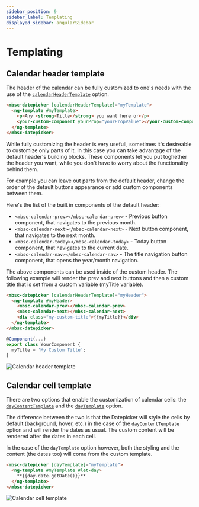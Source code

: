 ```yaml
---
sidebar_position: 9
sidebar_label: Templating
displayed_sidebar: angularSidebar
---
```


# Templating

## Calendar header template

The header of the calendar can be fully customized to one's needs with the use of the [`calendarHeaderTemplate`](api#template-calendarHeaderTemplate) option.

```html
<mbsc-datepicker [calendarHeaderTemplate]="myTemplate">
  <ng-template #myTemplate>
    <p>Any <strong>Title</strong> you want here or</p>
    <your-custom-component yourProp="yourPropValue"></your-custom-component>
  </ng-template>
</mbsc-datepicker>
```

While fully customizing the header is very usefull, sometimes it's desireable to customize only parts of it. In this case you can take advantage of the default header's building blocks. These components let you put toghether the header you want, while you don't have to worry about the functionality behind them.

For example you can leave out parts from the default header, change the order of the default buttons appearance or add custom components between them.

Here's the list of the built in components of the default header:

- `<mbsc-calendar-prev></mbsc-calendar-prev>` - Previous button component, that navigates to the previous month.
- `<mbsc-calendar-next></mbsc-calendar-next>` - Next button component, that navigates to the next month.
- `<mbsc-calendar-today></mbsc-calendar-today>` - Today button component, that navigates to the current date.
- `<mbsc-calendar-nav></mbsc-calendar-nav>` - The title navigation button component, that opens the year/month navigation.

The above components can be used inside of the custom header. The following example will render the prev and next buttons and then a custom title that is set from a custom variable (myTitle variable).

```html title="Custom header with default buttons"
<mbsc-datepicker [calendarHeaderTemplate]="myHeader">
  <ng-template #myHeader>
    <mbsc-calendar-prev></mbsc-calendar-prev>
    <mbsc-calendar-next></mbsc-calendar-next>
    <div class="my-custom-title">{{myTitle}}</div>
  </ng-template>
</mbsc-datepicker>
```

```ts
@Component(...)
export class YourComponent {
  myTitle = 'My Custom Title';
}
```
![Calendar header template](/img/calendar-header-template.png)

## Calendar cell template

There are two options that enable the customization of calendar cells: the [`dayContentTemplate`](./api#template-dayContentTemplate) and the [`dayTemplate`](./api#template-dayTemplate) option.

The difference between the two is that the Datepicker will style the cells by default (background, hover, etc.) in the case of the `dayContentTemplate` option and will render the dates as usual. The custom content will be rendered after the dates in each cell.

In the case of the `dayTemplate` option however, both the styling and the content (the dates too) will come from the custom template.

```html title="Example of custom cells"
<mbsc-datepicker [dayTemplate]="myTemplate">
  <ng-template #myTemplate #let-day>
    **{{day.date.getDate()}}**
  </ng-template>
</mbsc-datepicker>
```
![Calendar cell template](/img/calendar-cell-template.png)